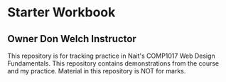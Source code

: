 # Starter Workbook

## Owner Don Welch Instructor

This repository is for tracking practice in Nait's COMP1017 Web Design Fundamentals. This repository contains demonstrations from the course and my practice. Material in this repository is NOT for marks.

